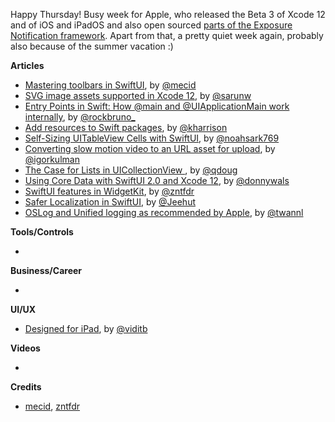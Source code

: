Happy Thursday! Busy week for Apple, who released the Beta 3 of Xcode 12 and of iOS and iPadOS and also open sourced [parts of the Exposure Notification framework](https://developer.apple.com/exposure-notification/). Apart from that, a pretty quiet week again, probably also because of the summer vacation :)

**Articles**

* [Mastering toolbars in SwiftUI](https://swiftwithmajid.com/2020/07/15/mastering-toolbars-in-swiftui/), by [@mecid](https://twitter.com/mecid)
* [SVG image assets supported in Xcode 12](https://sarunw.com/posts/svg-image-assets-supported-in-xcode12/), by [@sarunw](https://twitter.com/sarunw)
* [Entry Points in Swift: How @main and @UIApplicationMain work internally](https://swiftrocks.com/entry-points-swift-uiapplicationmain-main), by [@rockbruno_](https://twitter.com/rockbruno_)
* [Add resources to Swift packages](https://useyourloaf.com/blog/add-resources-to-swift-packages/), by [@kharrison](https://twitter.com/kharrison)
* [Self-Sizing UITableView Cells with SwiftUI](https://noahgilmore.com/blog/swiftui-self-sizing-cells/), by [@noahsark769](https://twitter.com/noahsark769)
* [Converting slow motion video to an URL asset for upload](https://blog.kulman.sk/converting-slow-motion-video-to-url-asset/), by [@igorkulman](https://twitter.com/igorkulman)
* [The Case for Lists in UICollectionView ](https://pspdfkit.com/blog/2020/the-case-for-lists-in-uicollectionview/), by [@qdoug](https://twitter.com/qdoug)
* [Using Core Data with SwiftUI 2.0 and Xcode 12](https://www.donnywals.com/using-core-data-with-swiftui-2-0-and-xcode-12/), by [@donnywals](https://twitter.com/donnywals/)
* [SwiftUI features in WidgetKit](https://www.fivestars.blog/code/swiftui-widgetkit.html), by [@zntfdr](https://twitter.com/zntfdr)
* [Safer Localization in SwiftUI](https://dev.to/jeehut/safer-localization-in-swiftui-4gn8), by [@Jeehut](https://twitter.com/Jeehut)
* [OSLog and Unified logging as recommended by Apple](https://www.avanderlee.com/debugging/oslog-unified-logging/), by [@twannl](https://www.twitter.com/twannl)

**Tools/Controls**

* 

**Business/Career**

* 

**UI/UX**

* [Designed for iPad](https://medium.com/lookup-design/designed-for-ipad-a77f05c4919a), by [@viditb](https://twitter.com/viditb)

**Videos**

* 

**Credits**

* [mecid](https://github.com/mecid), [zntfdr](https://github.com/zntfdr)
